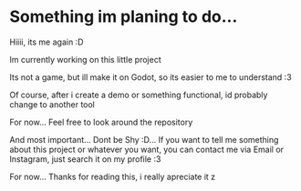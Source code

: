# Something im planing to do...
Hiiii, its me again :D

Im currently working on this little project

Its not a game, but ill make it on Godot, so its easier to me to understand :3

Of course, after i create a demo or something functional, id probably change to another tool

For now... Feel free to look around the repository

And most important... Dont be Shy :D... If you want to tell me something about this project or whatever you want, you can contact me via Email or Instagram, just search it on my profile :3

For now... Thanks for reading this, i really apreciate it
z

